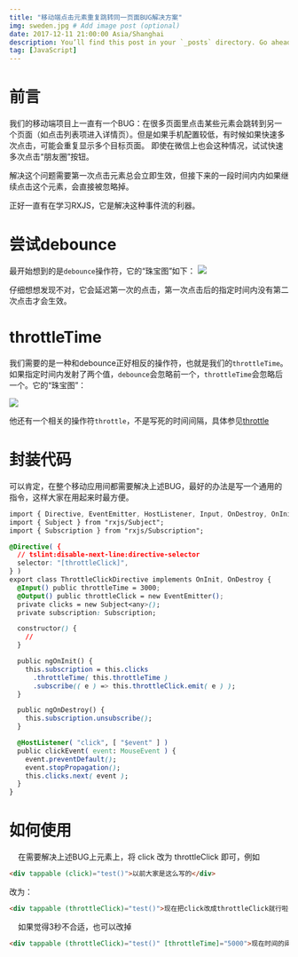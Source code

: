 ```yaml
---
title: "移动端点击元素重复跳转同一页面BUG解决方案"
img: sweden.jpg # Add image post (optional)
date: 2017-12-11 21:00:00 Asia/Shanghai
description: You’ll find this post in your `_posts` directory. Go ahead and edit it and re-build the site to see your changes. # Add post description (optional)
tag: [JavaScript]
---
```


# 前言

我们的移动端项目上一直有一个BUG：在很多页面里点击某些元素会跳转到另一个页面（如点击列表项进入详情页）。但是如果手机配置较低，有时候如果快速多次点击，可能会重复显示多个目标页面。 即使在微信上也会这种情况，试试快速多次点击“朋友圈”按钮。

解决这个问题需要第一次点击元素总会立即生效，但接下来的一段时间内内如果继续点击这个元素，会直接被忽略掉。

正好一直有在学习RXJS，它是解决这种事件流的利器。

# 尝试debounce

最开始想到的是`debounce`操作符，它的“珠宝图”如下：
![](http://reactivex.io/documentation/operators/images/debounce.png)

仔细想想发现不对，它会延迟第一次的点击，第一次点击后的指定时间内没有第二次点击才会生效。

# throttleTime

我们需要的是一种和debounce正好相反的操作符，也就是我们的`throttleTime`。如果指定时间内发射了两个值，`debounce`会忽略前一个，`throttleTime`会忽略后一个。它的“珠宝图”：

![](http://reactivex.io/rxjs/img/throttleTime.png)

他还有一个相关的操作符`throttle`，不是写死的时间间隔，具体参见[throttle](http://reactivex.io/rxjs/class/es6/Observable.js~Observable.html#instance-method-throttle)

# 封装代码

可以肯定，在整个移动应用间都需要解决上述BUG，最好的办法是写一个通用的指令，这样大家在用起来时最方便。

```css
import { Directive, EventEmitter, HostListener, Input, OnDestroy, OnInit, Output } from "@angular/core";
import { Subject } from "rxjs/Subject";
import { Subscription } from "rxjs/Subscription";

@Directive( {
  // tslint:disable-next-line:directive-selector
  selector: "[throttleClick]",
} )
export class ThrottleClickDirective implements OnInit, OnDestroy {
  @Input() public throttleTime = 3000;
  @Output() public throttleClick = new EventEmitter();
  private clicks = new Subject<any>();
  private subscription: Subscription;

  constructor() {
    //
  }

  public ngOnInit() {
    this.subscription = this.clicks
      .throttleTime( this.throttleTime )
      .subscribe(( e ) => this.throttleClick.emit( e ) );
  }

  public ngOnDestroy() {
    this.subscription.unsubscribe();
  }

  @HostListener( "click", [ "$event" ] )
  public clickEvent( event: MouseEvent ) {
    event.preventDefault();
    event.stopPropagation();
    this.clicks.next( event );
  }
}
```

# 如何使用
   
在需要解决上述BUG上元素上，将 click 改为 throttleClick 即可，例如

```html
<div tappable (click)="test()">以前大家是这么写的</div>
```

改为：

```html
<div tappable (throttleClick)="test()">现在把click改成throttleClick就行啦~~~</div>
```
   
如果觉得3秒不合适，也可以改掉

```html
<div tappable (throttleClick)="test()" [throttleTime]="5000">现在时间的阈值改成5秒啦~~~</div>
```


